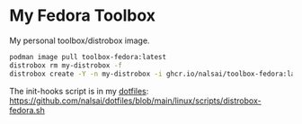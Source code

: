 # My Fedora Toolbox

My personal toolbox/distrobox image.

```sh
podman image pull toolbox-fedora:latest
distrobox rm my-distrobox -f
distrobox create -Y -n my-distrobox -i ghcr.io/nalsai/toolbox-fedora:latest --init-hooks "bash $HOME/.dotfiles/linux/scripts/distrobox-fedora.sh"
```

The init-hooks script is in my [dotfiles](https://github.com/nalsai/dotfiles/): <https://github.com/nalsai/dotfiles/blob/main/linux/scripts/distrobox-fedora.sh>
